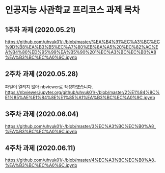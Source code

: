 # 인공지능 사관학교 프리코스 과제 목차

## 1주차 과제 (2020.05.21)
https://github.com/uhvuk01/-/blob/master/%EA%B4%91%EC%A3%BC%EC%9D%B8%EA%B3%B5%EC%A7%80%EB%8A%A5%20%EC%82%AC%EA%B4%80%ED%95%99%EA%B5%90%201%EC%A3%BC%EC%B0%A8%EA%B3%BC%EC%A0%9C.ipynb

## 2주차 과제 (2020.05.28)
파일이 열리지 않아 nbviewer로 작성하였습니다.
https://nbviewer.jupyter.org/github/uhvuk01/-/blob/master/2%E1%84%8C%E1%85%AE%E1%84%8E%E1%85%A1%EA%B3%BC%EC%A0%9C.ipynb

## 3주차 과제 (2020.06.04)
https://github.com/uhvuk01/-/blob/master/3%EC%A3%BC%EC%B0%A8_%EA%B3%BC%EC%A0%9C.ipynb

## 4주차 과제 (2020.06.11)
https://github.com/uhvuk01/-/blob/master/4%EC%A3%BC%EC%B0%A8_%EA%B3%BC%EC%A0%9C.ipynb
